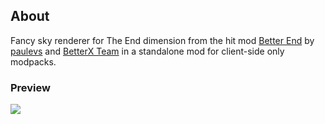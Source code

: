 ## About
Fancy sky renderer for The End dimension from the hit mod [Better End](https://www.curseforge.com/minecraft/mc-mods/betterend) by [paulevs](https://github.com/paulevsGitch) and [BetterX Team](https://discord.gg/kYuATbYbKW) in a standalone mod for client-side only modpacks.
### Preview
<img src="https://cdn.modrinth.com/data/SgJ1iW80/images/5c694170086924ac1a97fb1f4725c0a98be50b89.png">
